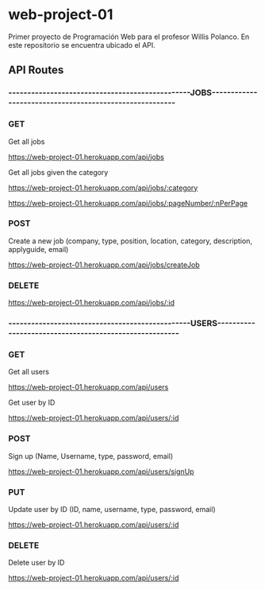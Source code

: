 # web-project-01

Primer proyecto de Programación Web para el profesor Willis Polanco. En este repositorio se encuentra ubicado el API.

## API Routes

### ------------------------------------------------JOBS--------------------------------------------------------

### GET

Get all jobs

https://web-project-01.herokuapp.com/api/jobs

Get all jobs given the category

https://web-project-01.herokuapp.com/api/jobs/:category

https://web-project-01.herokuapp.com/api/jobs/:pageNumber/:nPerPage

### POST

Create a new job (company, type, position, location, category, description, applyguide, email)

https://web-project-01.herokuapp.com/api/jobs/createJob

### DELETE

https://web-project-01.herokuapp.com/api/jobs/:id

### ------------------------------------------------USERS-------------------------------------------------------

### GET

Get all users

https://web-project-01.herokuapp.com/api/users

Get user by ID

https://web-project-01.herokuapp.com/api/users/:id

### POST

Sign up (Name, Username, type, password, email) 

https://web-project-01.herokuapp.com/api/users/signUp

### PUT

Update user by ID (ID, name, username, type, password, email)

https://web-project-01.herokuapp.com/api/users/:id

### DELETE

Delete user by ID

https://web-project-01.herokuapp.com/api/users/:id
